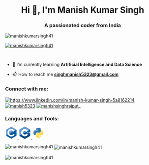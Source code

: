 <h1 align="center">Hi 👋, I'm Manish Kumar Singh</h1>
<h3 align="center">A passionated coder from India</h3>

<p align="left"> <img src="https://komarev.com/ghpvc/?username=manishkumarsingh41&label=Profile%20views&color=0e75b6&style=flat" alt="manishkumarsingh41" /> </p>

<p align="left"> <a href="https://github.com/ryo-ma/github-profile-trophy"><img src="https://github-profile-trophy.vercel.app/?username=manishkumarsingh41" alt="manishkumarsingh41" /></a> </p>

<p align="left"> <a href="https://twitter.com/" target="blank"><img src="https://img.shields.io/twitter/follow/?logo=twitter&style=for-the-badge" alt="" /></a> </p>

- 🌱 I’m currently learning **Artificial Intelligence and Data Science**

- 📫 How to reach me **singhmanish5323@gmail.com**

<h3 align="left">Connect with me:</h3>
<p align="left">
<a href="https://linkedin.com/in/https://www.linkedin.com/in/manish-kumar-singh-5a8162214" target="blank"><img align="center" src="https://raw.githubusercontent.com/rahuldkjain/github-profile-readme-generator/master/src/images/icons/Social/linked-in-alt.svg" alt="https://www.linkedin.com/in/manish-kumar-singh-5a8162214" height="30" width="40" /></a>
<a href="https://kaggle.com/manish5323" target="blank"><img align="center" src="https://raw.githubusercontent.com/rahuldkjain/github-profile-readme-generator/master/src/images/icons/Social/kaggle.svg" alt="manish5323" height="30" width="40" /></a>
<a href="https://instagram.com/manishsinghrajput_" target="blank"><img align="center" src="https://raw.githubusercontent.com/rahuldkjain/github-profile-readme-generator/master/src/images/icons/Social/instagram.svg" alt="manishsinghrajput_" height="30" width="40" /></a>
</p>

<h3 align="left">Languages and Tools:</h3>
<p align="left"> <a href="https://www.cprogramming.com/" target="_blank" rel="noreferrer"> <img src="https://raw.githubusercontent.com/devicons/devicon/master/icons/c/c-original.svg" alt="c" width="40" height="40"/> </a> <a href="https://www.w3schools.com/cpp/" target="_blank" rel="noreferrer"> <img src="https://raw.githubusercontent.com/devicons/devicon/master/icons/cplusplus/cplusplus-original.svg" alt="cplusplus" width="40" height="40"/> </a> <a href="https://www.python.org" target="_blank" rel="noreferrer"> <img src="https://raw.githubusercontent.com/devicons/devicon/master/icons/python/python-original.svg" alt="python" width="40" height="40"/> </a> </p>

<p><img align="left" src="https://github-readme-stats.vercel.app/api/top-langs?username=manishkumarsingh41&show_icons=true&locale=en&layout=compact" alt="manishkumarsingh41" /></p>

<p>&nbsp;<img align="center" src="https://github-readme-stats.vercel.app/api?username=manishkumarsingh41&show_icons=true&locale=en" alt="manishkumarsingh41" /></p>

<p><img align="center" src="https://github-readme-streak-stats.herokuapp.com/?user=manishkumarsingh41&" alt="manishkumarsingh41" /></p>
